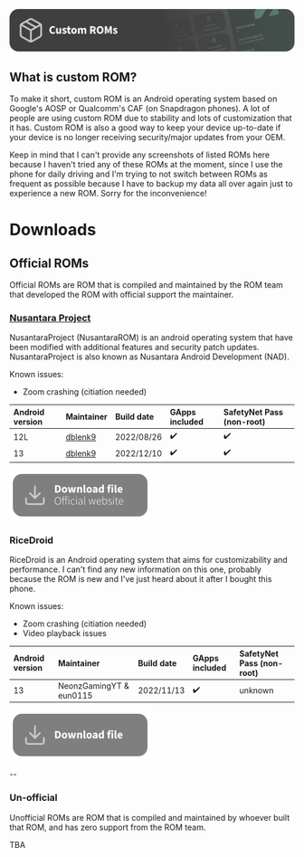[![header](/assets/Custom-ROM-Header.svg)](https://github.com/Loominagit/fog-stuff/tree/main/custom_rom)

## What is custom ROM?
To make it short, custom ROM is an Android operating system based on Google's AOSP or Qualcomm's CAF (on Snapdragon phones). A lot of people are using custom ROM due to stability and lots of customization that it has. Custom ROM is also a good way to keep your device up-to-date if your device is no longer receiving security/major updates from your OEM.

Keep in mind that I can't provide any screenshots of listed ROMs here because I haven't tried any of these ROMs at the moment, since I use the phone for daily driving and I'm trying to not switch between ROMs as frequent as possible because I have to backup my data all over again just to experience a new ROM. Sorry for the inconvenience!

<!-- >
If anyone can provide screenshots for each ROM listed here, you can either:
- Make a pull request with screenshots included
- Make a new issue with screenshots so I can put them here by myself
- Contact me directly on Discord (@loominatrx#4843)

Your help is appreciated! :D
<!-->

# Downloads
## Official ROMs
Official ROMs are ROM that is compiled and maintained by the ROM team that developed the ROM with official support the maintainer.

### [Nusantara Project](https://nusantararom.org/)
NusantaraProject (NusantaraROM) is an android operating system that have been modified with additional features and security patch updates. NusantaraProject is also known as Nusantara Android Development (NAD).

Known issues:
- Zoom crashing (citiation needed)

| Android version | Maintainer | Build date | GApps included | SafetyNet Pass (non-root) |
|:---|:---|:---|:---|:---|
| 12L | [dblenk9](https://github.com/boedhack99) | 2022/08/26 | ✔️ | ✔️ |
| 13 | [dblenk9](https://github.com/boedhack99) | 2022/12/10 | ✔️ | ✔️ |

<a href="https://nusantararom.org/device/fog/"><img src="/assets/Download-official.svg" alt="Download NusantaraProject" width="250" height="87"></a>

### RiceDroid
RiceDroid is an Android operating system that aims for customizability and performance. I can't find any new information on this one, probably because the ROM is new and I've just heard about it after I bought this phone.

Known issues:
- Zoom crashing (citiation needed)
- Video playback issues

| Android version | Maintainer | Build date | GApps included | SafetyNet Pass (non-root) |
|:---|:---|:---|:---|:---|
| 13 | NeonzGamingYT & eun0115 | 2022/11/13 | ✔️ | unknown |

<a href="https://github.com/eun0115/releases/releases/tag/stable-8.0-fog"><img src="/assets/Download-btn.svg" alt="Download NusantaraProject" width="250" height="87"></a>

--

### Un-official
Unofficial ROMs are ROM that is compiled and maintained by whoever built that ROM, and has zero support from the ROM team.

TBA
